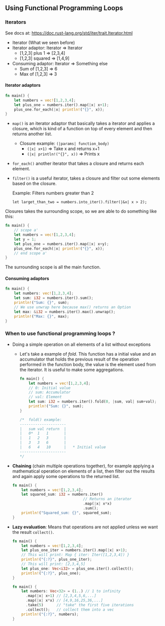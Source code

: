 ## Using Functional Programming Loops

### Iterators

See docs at: https://doc.rust-lang.org/std/iter/trait.Iterator.html

- Iterator (What we seen before)
- Iterator adaptor: Iterator => Iterator
  - [1,2,3] plus 1 => [2,3,4]
  - [1,2,3] squared => [1,4,9]
- Consuming adaptor: Iterator => Something else
  - Sum of [1,2,3] => 6
  - Max of [1,2,3] => 3

#### Iterator adaptors

```rust
fn main() {
    let numbers = vec![1,2,3,4];
    let plus_one = numbers.iter().map(|x| x+1);
    plus_one.for_each(|x| println!("{}", x));
}
```

- ```map()``` is an iterator adaptor that basically takes a iterator and applies a closure, which is kind of a function on top of every element and then returns another list.
  - Closure example: ```(|params| function_body)``` 
    - ```(|x| x+1)``` => Take x and returns x+1
    - ```(|x| println!("{}", x))``` => Prints x

- ```for_each()``` another iterator that takes a closure and returns each element.

- ```filter()``` is a useful iterator, takes a closure and filter out some elements based on the closure.

  Example: Filters numbers greater than 2

  ```let larget_than_two = numbers.into_iter().filter(|&x| x > 2);```

Closures takes the surrounding scope, so we are able to do something like this:

```rust
fn main() {
    // scope a'
 	let numbers = vec![1,2,3,4];
 	let y = 1;
 	let plus_one = numbers.iter().map(|x| x+y);
 	plus_one.for_each(|x| println!("{}", x));
    // end scope a'
}
```

The surrounding scope is all the main function.

#### Consuming adaptors

```rust
fn main() {
    let numbers: vec![1,2,3,4];
    let sum: i32 = numbers.iter().sum();
    println!("Sum: {}", sum);
    // We use unwrap here because max() returns an Option
    let max: &i32 = numbers.iter().max().unwrap();
    println!("Max: {}", max);
}
```



### When to use functional programming loops ?

- Doing a simple operation on all elements of a list without exceptions

  - Let's take a example of *fold*. This function has a initial value and an accumulator that holds the previous result of the operation performed in the function body, the value is the element used from the iterator. It is useful to make some aggregations.

    ```rust
    fn main() {
        let numbers = vec![1,2,3,4];
        // 0: Initial value
        // sum: Accumulator
        // val: Element
        let sum: i32 = numbers.iter().fold(0, |sum, val| sum+val);
        println!("Sum: {}", sum);
    }
    
    /*	fold() example:
    ---------------------
    |	sum	val	return	|
    |	0*	1	1	  	|	
    |	1	2	3     	|
    |	3	3	6     	|
    |	6	4	10    	|	* Initial value
    ---------------------
    */
    ```

- **Chaining** (chain multiple operations together), for example applying a mathematical operation on elements of a list, then filter out the results and again apply some operations to the returned list.

  ```rust
  fn main() {
      let numbers = vec![1,2,3,4];
      let squared_sum: i32 = numbers.iter()
      							  // Returns an iterator
      							  .map(|x| x*x)
      							  .sum();
      println!("Squared_sum: {}", squared_sum);
  }
  ```

- **Lazy evaluation**: Means that operations are not applied unless we want the result ```collect()```.

  ```rust
  fn main() {
      let numbers = vec![1,2,3,4];
      let plus_one_iter = numbers.iter().map(|x| x+1);
      // This will print: Map { iter: Iter([1,2,3,4]) }
      println!("{:?}", plus_one_iter);
      // This will print: [2,3,4,5]
      let plus_one: Vec<i32> = plus_one.iter().collect();
      println!("{:?}", plus_one);   
  }
  ```

  ```rust
  fn main() {
      let numbers: Vec<32> = (1..) // 1 to infinity
      	.map(|x| x+1) // [2,3,4,5,6,...]
      	.map(|x| x*x) // [4,9,16,25,36,...]
      	.take(5)	  // "take" the first five iterations
      	.collect();   // collect them into a vec
      println!("{:?}", numbers);
  }
  ```
